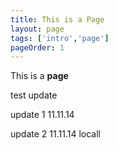 ```yaml
---
title: This is a Page
layout: page
tags: ['intro','page']
pageOrder: 1
---
```

This is a **page**

test update

update 1 11.11.14

update 2 11.11.14 locall
